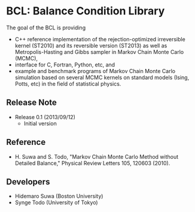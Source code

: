 BCL: Balance Condition Library
================================

The goal of the BCL is providing
- C++ reference implementation of the rejection-optimized irreversible kernel (ST2010) and its reversible version (ST2013) as well as Metropolis-Hasting and Gibbs sampler in Markov Chain Monte Carlo (MCMC),
- interface for C, Fortran, Python, etc, and
- example and benchmark programs of Markov Chain Monte Carlo simulation based on several MCMC kernels on standard models (Ising, Potts, etc) in the field of statistical physics.

## Release Note

- Release 0.1 (2013/09/12)
    * Initial version

## Reference

- H. Suwa and S. Todo, "Markov Chain Monte Carlo Method without Detailed Balance," Physical Review Letters 105, 120603 (2010).

## Developers

- Hidemaro Suwa (Boston University)
- Synge Todo (University of Tokyo)
